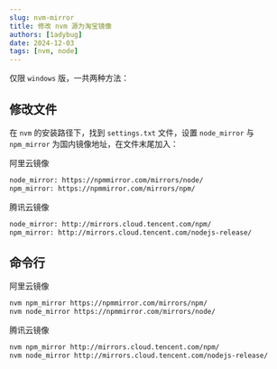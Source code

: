 ```yaml
---
slug: nvm-mirror
title: 修改 nvm 源为淘宝镜像
authors: [1adybug]
date: 2024-12-03
tags: [nvm, node]
---
```


仅限 `windows` 版，一共两种方法：

## 修改文件

在 `nvm` 的安装路径下，找到 `settings.txt` 文件，设置 `node_mirror` 与 `npm_mirror` 为国内镜像地址，在文件末尾加入：

阿里云镜像

```bash
node_mirror: https://npmmirror.com/mirrors/node/
npm_mirror: https://npmmirror.com/mirrors/npm/
```

腾讯云镜像

```bash
node_mirror: http://mirrors.cloud.tencent.com/npm/
npm_mirror: http://mirrors.cloud.tencent.com/nodejs-release/
```

## 命令行

阿里云镜像

```bash
nvm npm_mirror https://npmmirror.com/mirrors/npm/
nvm node_mirror https://npmmirror.com/mirrors/node/
```

腾讯云镜像

```bash
nvm npm_mirror http://mirrors.cloud.tencent.com/npm/
nvm node_mirror http://mirrors.cloud.tencent.com/nodejs-release/
```
